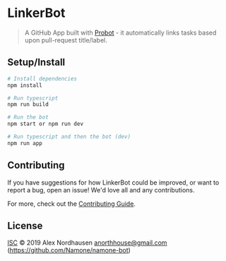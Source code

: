 # LinkerBot

> A GitHub App built with [Probot](https://github.com/probot/probot) - it automatically links tasks based upon pull-request title/label.

## Setup/Install

```sh
# Install dependencies
npm install

# Run typescript
npm run build

# Run the bot
npm start or npm run dev

# Run typescript and then the bot (dev)
npm run app
```

## Contributing

If you have suggestions for how LinkerBot could be improved, or want to report a bug, open an issue! We'd love all and any contributions.

For more, check out the [Contributing Guide](CONTRIBUTING.md).

## License

[ISC](LICENSE) © 2019 Alex Nordhausen <anorthhouse@gmail.com> (https://github.com/Namone/namone-bot)
